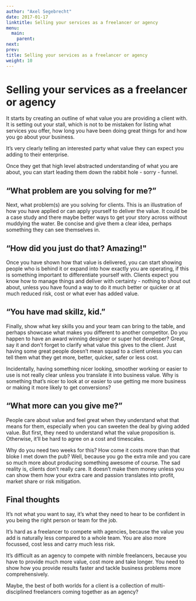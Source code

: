 ```yaml
---
author: "Axel Segebrecht"
date: 2017-01-17
linktitle: Selling your services as a freelancer or agency
menu:
  main:
    parent: 
next: 
prev: 
title: Selling your services as a freelancer or agency
weight: 10
---
```


# Selling your services as a freelancer or agency
It starts by creating an outline of what value you are providing a client with. It is setting out your stall, which is not to be mistaken for listing what services you offer, how long you have been doing great things for and how you go about your business.

It’s very clearly telling an interested party what value they can expect you adding to their enterprise.

Once they get that high level abstracted understanding of what you are about, you can start leading them down the rabbit hole - sorry - funnel.

## “What problem are you solving for me?”
Next, what problem(s) are you solving for clients. This is an illustration of how you have applied or can apply yourself to deliver the value. It could be a case study and there maybe better ways to get your story across without muddying the water. Be concise and give them a clear idea, perhaps something they can see themselves in.

## “How did you just do that? Amazing!"
Once you have shown how that value is delivered, you can start showing people who is behind it or expand into how exactly you are operating, if this is something important to differentiate yourself with. Clients expect you know how to manage things and deliver with certainty - nothing to shout out about, unless you have found a way to do it much better or quicker or at much reduced risk, cost or what ever has added value.

## “You have mad skillz, kid.”
Finally, show what key skills you and your team can bring to the table, and perhaps showcase what makes you different to another competitor. Do you happen to have an award winning designer or super hot developer? Great, say it and don’t forget to clarify what value this gives to the client. Just having some great people doesn’t mean squad to a client unless you can tell them what they get more, better, quicker, safer or less cost.

Incidentally, having something nicer looking, smoother working or easier to use is not really clear unless you translate it into business value. Why is something that’s nicer to look at or easier to use getting me more business or making it more likely to get conversions?

## “What more can you give me?”
People care about value and feel great when they understand what that means for them, especially when you can sweeten the deal by giving added value. But first, they need to understand what the value proposition is. Otherwise, it’ll be hard to agree on a cost and timescales.

Why do you need two weeks for this? How come it costs more than that bloke I met down the pub? Well, because you go the extra mile and you care so much more about producing something awesome of course. The sad reality is, clients don’t really care. It doesn’t make them money unless you can show them how your extra care and passion translates into profit, market share or risk mitigation. 

## Final thoughts
It’s not what you want to say, it’s what they need to hear to be confident in you being the right person or team for the job. 

It’s hard as a freelancer to compete with agencies, because the value you add is naturally less compared to a whole team. You are also more focussed, cost less and carry much less risk.

It’s difficult as an agency to compete with nimble freelancers, because you have to provide much more value, cost more and take longer. You need to show how you provide results faster and tackle business problems more comprehensively.

Maybe, the best of both worlds for a client is a collection of multi-disciplined freelancers coming together as an agency?